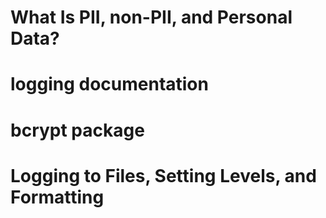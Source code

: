 # What Is PII, non-PII, and Personal Data?
# logging documentation
# bcrypt package
# Logging to Files, Setting Levels, and Formatting
